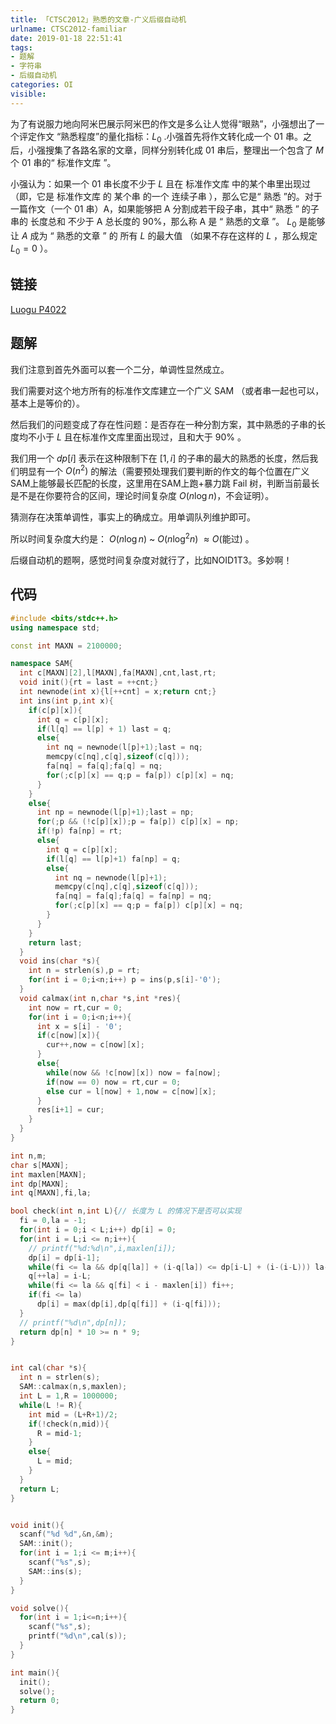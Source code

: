 ```yaml
---
title: 「CTSC2012」熟悉的文章-广义后缀自动机
urlname: CTSC2012-familiar
date: 2019-01-18 22:51:41
tags:
- 题解
- 字符串
- 后缀自动机
categories: OI
visible:
---
```


为了有说服力地向阿米巴展示阿米巴的作文是多么让人觉得“眼熟”，小强想出了一个评定作文 “熟悉程度”的量化指标：$L_0$ .小强首先将作文转化成一个 $01$ 串。之后，小强搜集了各路名家的文章，同样分别转化成 $01$ 串后，整理出一个包含了 $M$ 个 $01$ 串的“ 标准作文库 ”。

小强认为：如果一个 $01$ 串长度不少于 $L$ 且在 标准作文库 中的某个串里出现过（即，它是 标准作文库 的 某个串 的一个 连续子串 ），那么它是“ 熟悉 ”的。对于一篇作文（一个 $01$ 串）A，如果能够把 A 分割成若干段子串，其中“ 熟悉 ” 的子串的 长度总和 不少于 A 总长度的 $90\%$，那么称 A 是 “ 熟悉的文章 ”。 $L_0$ 是能够让 $A$ 成为 “ 熟悉的文章 ” 的 所有 $L$ 的最大值 （如果不存在这样的 $L$ ，那么规定 $L_0 = 0$ ）。

<!-- more -->

## 链接

[Luogu P4022](https://www.luogu.org/problemnew/show/P4022)

## 题解

我们注意到首先外面可以套一个二分，单调性显然成立。

我们需要对这个地方所有的标准作文库建立一个广义 SAM （或者串一起也可以，基本上是等价的）。

然后我们的问题变成了存在性问题：是否存在一种分割方案，其中熟悉的子串的长度均不小于 $L$  且在标准作文库里面出现过，且和大于 $90\%$ 。

我们用一个 $dp[i]$ 表示在这种限制下在 $[1,i]$ 的子串的最大的熟悉的长度，然后我们明显有一个 $O(n^2)$ 的解法（需要预处理我们要判断的作文的每个位置在广义SAM上能够最长匹配的长度，这里用在SAM上跑+暴力跳 Fail 树，判断当前最长是不是在你要符合的区间，理论时间复杂度 $O(n \log n)$，不会证明）。

猜测存在决策单调性，事实上的确成立。用单调队列维护即可。

所以时间复杂度大约是： $O(n \log n)$ ~ $O(n \log^2 n)$ $\approx O(\text{能过})$ 。

后缀自动机的题啊，感觉时间复杂度对就行了，比如NOID1T3。多妙啊！

## 代码


```cpp
#include <bits/stdc++.h>
using namespace std;

const int MAXN = 2100000;

namespace SAM{
  int c[MAXN][2],l[MAXN],fa[MAXN],cnt,last,rt;
  void init(){rt = last = ++cnt;}
  int newnode(int x){l[++cnt] = x;return cnt;}
  int ins(int p,int x){
    if(c[p][x]){
      int q = c[p][x];
      if(l[q] == l[p] + 1) last = q;
      else{
        int nq = newnode(l[p]+1);last = nq;
        memcpy(c[nq],c[q],sizeof(c[q]));
        fa[nq] = fa[q];fa[q] = nq;
        for(;c[p][x] == q;p = fa[p]) c[p][x] = nq;
      }
    }
    else{
      int np = newnode(l[p]+1);last = np;
      for(;p && (!c[p][x]);p = fa[p]) c[p][x] = np;
      if(!p) fa[np] = rt;
      else{
        int q = c[p][x];
        if(l[q] == l[p]+1) fa[np] = q;
        else{
          int nq = newnode(l[p]+1);
          memcpy(c[nq],c[q],sizeof(c[q]));
          fa[nq] = fa[q];fa[q] = fa[np] = nq;
          for(;c[p][x] == q;p = fa[p]) c[p][x] = nq;
        }
      }
    }
    return last;
  }
  void ins(char *s){
    int n = strlen(s),p = rt;
    for(int i = 0;i<n;i++) p = ins(p,s[i]-'0');
  }
  void calmax(int n,char *s,int *res){
    int now = rt,cur = 0;
    for(int i = 0;i<n;i++){
      int x = s[i] - '0';
      if(c[now][x]){
        cur++,now = c[now][x];
      }
      else{
        while(now && !c[now][x]) now = fa[now];
        if(now == 0) now = rt,cur = 0;
        else cur = l[now] + 1,now = c[now][x];
      }
      res[i+1] = cur;
    }
  }
}

int n,m;
char s[MAXN];
int maxlen[MAXN];
int dp[MAXN];
int q[MAXN],fi,la;

bool check(int n,int L){// 长度为 L 的情况下是否可以实现
  fi = 0,la = -1;
  for(int i = 0;i < L;i++) dp[i] = 0;
  for(int i = L;i <= n;i++){
    // printf("%d:%d\n",i,maxlen[i]);
    dp[i] = dp[i-1];
    while(fi <= la && dp[q[la]] + (i-q[la]) <= dp[i-L] + (i-(i-L))) la--;
    q[++la] = i-L;
    while(fi <= la && q[fi] < i - maxlen[i]) fi++;
    if(fi <= la)
      dp[i] = max(dp[i],dp[q[fi]] + (i-q[fi]));
  }
  // printf("%d\n",dp[n]);
  return dp[n] * 10 >= n * 9;
}


int cal(char *s){
  int n = strlen(s);
  SAM::calmax(n,s,maxlen);
  int L = 1,R = 1000000;
  while(L != R){
    int mid = (L+R+1)/2;
    if(!check(n,mid)){
      R = mid-1;
    }
    else{
      L = mid;
    }
  }
  return L;
}


void init(){
  scanf("%d %d",&n,&m); 
  SAM::init();
  for(int i = 1;i <= m;i++){
    scanf("%s",s);
    SAM::ins(s);
  }
}

void solve(){
  for(int i = 1;i<=n;i++){
    scanf("%s",s);
    printf("%d\n",cal(s));
  }
}

int main(){
  init();
  solve();
  return 0;
}
```

